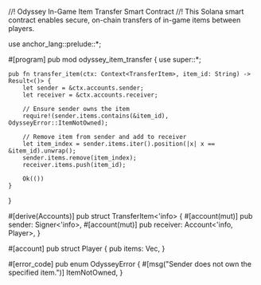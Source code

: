 //! Odyssey In-Game Item Transfer Smart Contract
//! This Solana smart contract enables secure, on-chain transfers of in-game items between players.

use anchor_lang::prelude::*;

#[program]
pub mod odyssey_item_transfer {
    use super::*;

    pub fn transfer_item(ctx: Context<TransferItem>, item_id: String) -> Result<()> {
        let sender = &ctx.accounts.sender;
        let receiver = &ctx.accounts.receiver;
        
        // Ensure sender owns the item
        require!(sender.items.contains(&item_id), OdysseyError::ItemNotOwned);
        
        // Remove item from sender and add to receiver
        let item_index = sender.items.iter().position(|x| x == &item_id).unwrap();
        sender.items.remove(item_index);
        receiver.items.push(item_id);

        Ok(())
    }
}

#[derive(Accounts)]
pub struct TransferItem<'info> {
    #[account(mut)]
    pub sender: Signer<'info>,
    #[account(mut)]
    pub receiver: Account<'info, Player>,
}

#[account]
pub struct Player {
    pub items: Vec<String>,
}

#[error_code]
pub enum OdysseyError {
    #[msg("Sender does not own the specified item.")]
    ItemNotOwned,
} 
